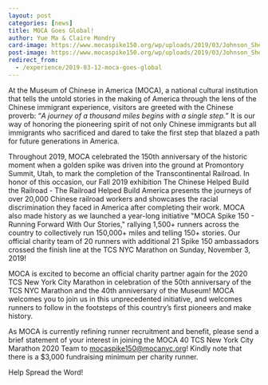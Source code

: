 ```yaml
---
layout: post
categories: [news]
title: MOCA Goes Global!
author: Yue Ma & Claire Mondry 
card-image: https://www.mocaspike150.org/wp/uploads/2019/03/Johnson_Shen-360x240.jpg
post-image: https://www.mocaspike150.org/wp/uploads/2019/03/Johnson_Shen.jpg
redirect_from:
  - /experience/2019-03-12-moca-goes-global
---
```

At the Museum of Chinese in America (MOCA), a national cultural institution that tells the untold stories in the making of America through the lens of the Chinese immigrant experience, visitors are greeted with the Chinese proverb: “*A journey of a thousand miles begins with a single step.*” It is our way of honoring the pioneering spirit of not only Chinese immigrants but all immigrants who sacrificed and dared to take the first step that blazed a path for future generations in America.

Throughout 2019, MOCA celebrated the 150th anniversary of the historic moment when a golden spike was driven into the ground at Promontory Summit, Utah, to mark the completion of the Transcontinental Railroad. In honor of this occasion, our Fall 2019 exhibition The Chinese Helped Build the Railroad - The Railroad Helped Build America presents the journeys of over 20,000 Chinese railroad workers and showcases the racial discrimination they faced in America after completing their work. MOCA also made history as we launched a year-long initiative "MOCA Spike 150 - Running Forward With Our Stories," rallying 1,500+ runners across the country to collectively run 150,000+ miles and telling 150+ stories. Our official charity team of 20 runners with additional 21 Spike 150 ambassadors crossed the finish line at the TCS NYC Marathon on Sunday, November 3, 2019!


MOCA is excited to become an official charity partner again for the 2020 TCS New York City Marathon in celebration of the 50th anniversary of the TCS NYC Marathon and the 40th anniversary of the Museum! MOCA welcomes you to join us in this unprecedented initiative, and welcomes runners to follow in the footsteps of this country’s first pioneers and make history.



As MOCA is currently refining runner recruitment and benefit, please send a brief statement of your interest in joining the MOCA 40 TCS New York City Marathon 2020 Team to mocaspike150@mocanyc.org! Kindly note that there is a $3,000 fundraising minimum per charity runner.



Help Spread the Word!
